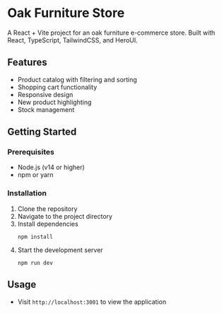 # Oak Furniture Store

A React + Vite project for an oak furniture e-commerce store. Built with React, TypeScript, TailwindCSS, and HeroUI.

## Features

- Product catalog with filtering and sorting
- Shopping cart functionality
- Responsive design
- New product highlighting
- Stock management

## Getting Started

### Prerequisites

- Node.js (v14 or higher)
- npm or yarn

### Installation

1. Clone the repository
2. Navigate to the project directory
3. Install dependencies
   ```
   npm install
   ```
4. Start the development server
   ```
   npm run dev
   ```

## Usage

- Visit `http://localhost:3001` to view the application
